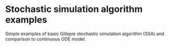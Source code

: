 # Stochastic simulation algorithm examples

Simple examples of basic Gillepie stochastic simulation algorithm (SSA) and comparison to continuous ODE model.